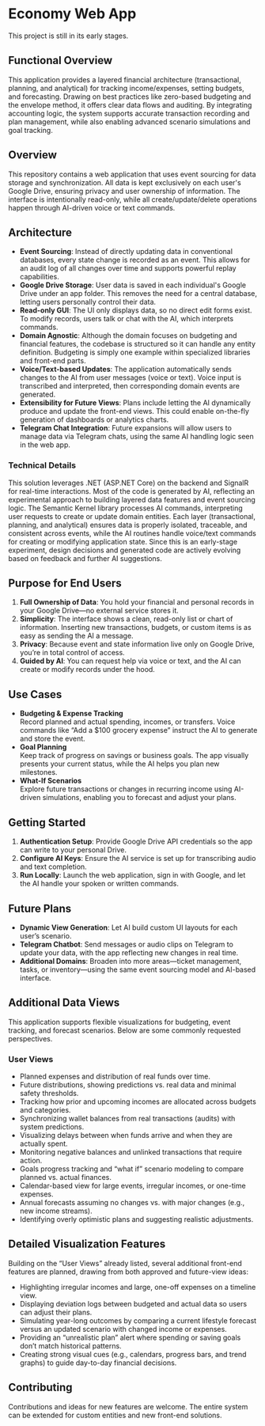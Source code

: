 # Economy Web App
This project is still in its early stages.

## Functional Overview
This application provides a layered financial architecture (transactional, planning, and analytical) for tracking income/expenses, setting budgets, and forecasting. Drawing on best practices like zero-based budgeting and the envelope method, it offers clear data flows and auditing. By integrating accounting logic, the system supports accurate transaction recording and plan management, while also enabling advanced scenario simulations and goal tracking.

## Overview
This repository contains a web application that uses event sourcing for data storage and synchronization. All data is kept exclusively on each user's Google Drive, ensuring privacy and user ownership of information. The interface is intentionally read-only, while all create/update/delete operations happen through AI-driven voice or text commands.

## Architecture
- **Event Sourcing**: Instead of directly updating data in conventional databases, every state change is recorded as an event. This allows for an audit log of all changes over time and supports powerful replay capabilities.
- **Google Drive Storage**: User data is saved in each individual's Google Drive under an app folder. This removes the need for a central database, letting users personally control their data.
- **Read-only GUI**: The UI only displays data, so no direct edit forms exist. To modify records, users talk or chat with the AI, which interprets commands.
- **Domain Agnostic**: Although the domain focuses on budgeting and financial features, the codebase is structured so it can handle any entity definition. Budgeting is simply one example within specialized libraries and front-end parts.
- **Voice/Text-based Updates**: The application automatically sends changes to the AI from user messages (voice or text). Voice input is transcribed and interpreted, then corresponding domain events are generated.
- **Extensibility for Future Views**: Plans include letting the AI dynamically produce and update the front-end views. This could enable on-the-fly generation of dashboards or analytics charts.
- **Telegram Chat Integration**: Future expansions will allow users to manage data via Telegram chats, using the same AI handling logic seen in the web app.

### Technical Details
This solution leverages .NET (ASP.NET Core) on the backend and SignalR for real-time interactions. Most of the code is generated by AI, reflecting an experimental approach to building layered data features and event sourcing logic. The Semantic Kernel library processes AI commands, interpreting user requests to create or update domain entities. Each layer (transactional, planning, and analytical) ensures data is properly isolated, traceable, and consistent across events, while the AI routines handle voice/text commands for creating or modifying application state. Since this is an early-stage experiment, design decisions and generated code are actively evolving based on feedback and further AI suggestions.

## Purpose for End Users
1. **Full Ownership of Data**: You hold your financial and personal records in your Google Drive—no external service stores it.  
2. **Simplicity**: The interface shows a clean, read-only list or chart of information. Inserting new transactions, budgets, or custom items is as easy as sending the AI a message.  
3. **Privacy**: Because event and state information live only on Google Drive, you’re in total control of access.  
4. **Guided by AI**: You can request help via voice or text, and the AI can create or modify records under the hood.  

## Use Cases
- **Budgeting & Expense Tracking**  
  Record planned and actual spending, incomes, or transfers. Voice commands like “Add a $100 grocery expense” instruct the AI to generate and store the event.
- **Goal Planning**  
  Keep track of progress on savings or business goals. The app visually presents your current status, while the AI helps you plan new milestones.
- **What-If Scenarios**  
  Explore future transactions or changes in recurring income using AI-driven simulations, enabling you to forecast and adjust your plans.

## Getting Started
1. **Authentication Setup**: Provide Google Drive API credentials so the app can write to your personal Drive.  
2. **Configure AI Keys**: Ensure the AI service is set up for transcribing audio and text completion.  
3. **Run Locally**: Launch the web application, sign in with Google, and let the AI handle your spoken or written commands.  

## Future Plans
- **Dynamic View Generation**: Let AI build custom UI layouts for each user’s scenario.  
- **Telegram Chatbot**: Send messages or audio clips on Telegram to update your data, with the app reflecting new changes in real time.  
- **Additional Domains**: Broaden into more areas—ticket management, tasks, or inventory—using the same event sourcing model and AI-based interface.  

## Additional Data Views

This application supports flexible visualizations for budgeting, event tracking, and forecast scenarios. Below are some commonly requested perspectives.

### User Views
- Planned expenses and distribution of real funds over time.  
- Future distributions, showing predictions vs. real data and minimal safety thresholds.  
- Tracking how prior and upcoming incomes are allocated across budgets and categories.  
- Synchronizing wallet balances from real transactions (audits) with system predictions.  
- Visualizing delays between when funds arrive and when they are actually spent.  
- Monitoring negative balances and unlinked transactions that require action.
- Goals progress tracking and “what if” scenario modeling to compare planned vs. actual finances.  
- Calendar-based view for large events, irregular incomes, or one-time expenses.  
- Annual forecasts assuming no changes vs. with major changes (e.g., new income streams).  
- Identifying overly optimistic plans and suggesting realistic adjustments.

## Detailed Visualization Features
Building on the “User Views” already listed, several additional front-end features are planned, drawing from both approved and future-view ideas:
- Highlighting irregular incomes and large, one-off expenses on a timeline view.  
- Displaying deviation logs between budgeted and actual data so users can adjust their plans.  
- Simulating year-long outcomes by comparing a current lifestyle forecast versus an updated scenario with changed income or expenses.  
- Providing an “unrealistic plan” alert where spending or saving goals don’t match historical patterns.  
- Creating strong visual cues (e.g., calendars, progress bars, and trend graphs) to guide day-to-day financial decisions.  

## Contributing
Contributions and ideas for new features are welcome. The entire system can be extended for custom entities and new front-end solutions.